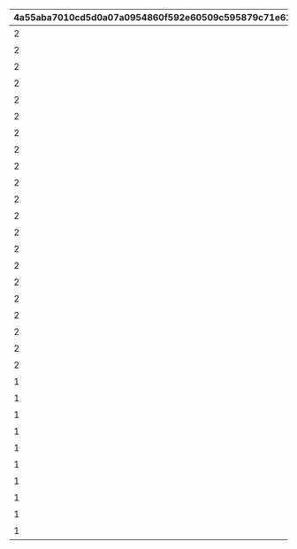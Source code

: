 |4a55aba7010cd5d0a07a0954860f592e60509c595879c71e6124d8195b07947a|038120d41edb7a4ddfcefa8230075263186fd1a1669e7ec7b918272bb0a0259f|2b1ec04af0210aff29aff05b74320b1f580add9ac0c1427576e9829f48b31224|fc62273a4cbed2d874bd6c6cedf1c660f7f178de76776f31f9e9ed78ddb754a2|
| --- | --- | --- | --- |
|2|4012001|110010011|アルケス３分錬金術|
|2|4012002|110010012|大口取引ゲットうれ死♡|
|2|4012003|110010012|小柄でエルフで緑|
|2|4012004|110010012|よしよししたげるから|
|2|4012005|110010012|恋はいつでも|
|2|4012006|110010012|よいではないか～♪|
|2|4012007|110010012|イロハの体力づくり法|
|2|4012008|110010012|ザ・違和感|
|2|4012009|110010012|ハツネは眠くなりたくない|
|2|4012010|110010012|やりがいのあるお仕事です|
|2|4012011|110010013|夢の中だけにしとけ|
|2|4012012|110010013|妖艶女子の温泉旅行計画|
|2|4012013|110010013|うっふん、大人ソノ？|
|2|4012015|110010013|そろそろ卒業できるかな？|
|2|4012016|110010013|入れ替わったらできること|
|2|4012017|110010013|イロハだってできるもん|
|2|4012018|110010013|千変万化の秘薬|
|2|4012019|110010013|大人になったソノさん|
|2|4012020|110010013|大人の特権|
|2|4012021|110010013|素材じゃない|
|2|4012022|110010013|鹿と竜なんですけど…|
|1|4012023|110010021|ルイズマリーの贈り物①|
|1|4012024|110010021|ルイズマリーの贈り物②|
|1|4012025|110010021|ルイズマリーの贈り物③|
|1|4012026|110010021|イロハの贈り物①|
|1|4012027|110010021|イロハの贈り物②|
|1|4012028|110010021|イロハの贈り物③|
|1|4012029|110010021|ソノの贈り物①|
|1|4012030|110010021|ソノの贈り物②|
|1|4012031|110010021|ソノの贈り物③|
|1|4012032|110010021|ソノの贈り物④|